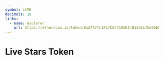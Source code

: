```yaml
---
symbol: LIVE
decimals: 18
links:
  - name: explorer
    url: https://etherscan.io/token/0x24A77c1F17C547105E14813e517be06b0040aa76
---
```


# Live Stars Token
